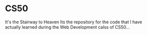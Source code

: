 # CS50
It's the Stairway to Heaven
Its the repository for the code that I have actually learned during the Web Development calss of CS50...
